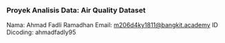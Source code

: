 ### Proyek Analisis Data: Air Quality Dataset
Nama: Ahmad Fadli Ramadhan
Email: m206d4ky1811@bangkit.academy
ID Dicoding: ahmadfadly95
